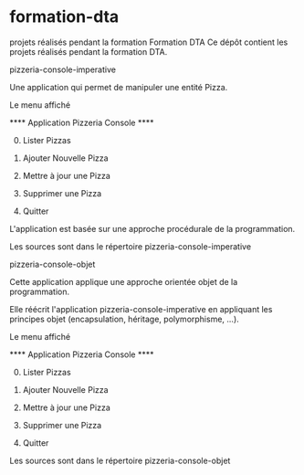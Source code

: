 # formation-dta
projets réalisés pendant la formation
Formation DTA
Ce dépôt contient les projets réalisés pendant la formation DTA.

pizzeria-console-imperative

Une application qui permet de manipuler une entité Pizza.

Le menu affiché

**** Application Pizzeria Console ****


0. Lister Pizzas
 
1. Ajouter Nouvelle Pizza

2. Mettre à jour une Pizza

3. Supprimer une Pizza

4. Quitter

L'application est basée sur une approche procédurale de la programmation.

Les sources sont dans le répertoire pizzeria-console-imperative

pizzeria-console-objet

Cette application applique une approche orientée objet de la programmation.

Elle réécrit l'application pizzeria-console-imperative en appliquant les principes objet (encapsulation, héritage, polymorphisme, ...).

Le menu affiché

**** Application Pizzeria Console ****

0. Lister Pizzas

1. Ajouter Nouvelle Pizza

2. Mettre à jour une Pizza

3. Supprimer une Pizza

4. Quitter

Les sources sont dans le répertoire pizzeria-console-objet
